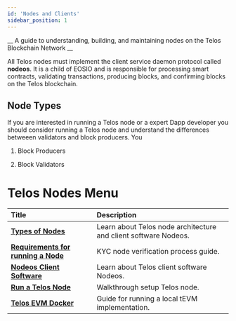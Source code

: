 ```yaml
---
id: 'Nodes and Clients'
sidebar_position: 1
---
```


__ A guide to understanding, building, and maintaining nodes on the Telos Blockchain Network __


All Telos nodes must implement the client service daemon protocol called **nodeos**. It is a child of EOSIO and is responsible for processing smart contracts, validating transactions, producing blocks, and confirming blocks on the Telos blockchain. 

## Node Types

If you are interested in running a Telos node or a expert Dapp developer you should consider running a Telos node and understand the differences betweeen validators and block producers. You
1. Block Producers


2. Block Validators


# Telos Nodes Menu

| Title | Description |
| :--- | :--- |
| [**Types of Nodes**](Nodeos) | Learn about Telos node architecture and client software Nodeos. |
| [**Requirements for running a Node**](Telos_BP_Requirements) | KYC node verification process guide. |
| [**Nodeos Client Software**](Nodeos) | Learn about Telos client software Nodeos. |
| [**Run a Telos Node**](Run-A-Node) | Walkthrough setup Telos node. |
| [**Telos EVM Docker**](TEVM-local-guide) | Guide for running a local tEVM implementation. |

